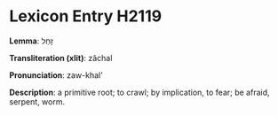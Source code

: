 # Lexicon Entry H2119

**Lemma**: זָחַל

**Transliteration (xlit)**: zâchal

**Pronunciation**: zaw-khal'

**Description**:
a primitive root; to crawl; by implication, to fear; be afraid, serpent, worm.
